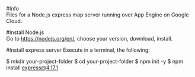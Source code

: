 #Info<br>
Files for a Node.js express map server running over App Engine on Google Cloud.

#Install Node.js<br>
Go to https://nodejs.org/en/, choose your version, download, install.

#Install express server
Execute in a terminal, the following:

$ mkdir your-project-folder
$ cd your-project-folder
$ npm init -y
$ npm install express@4.17.1

